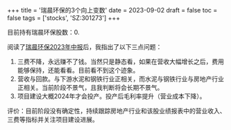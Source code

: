 +++
title = '瑞晨环保的3个向上变数'
date = 2023-09-02
draft = false
toc = false
tags = ['stocks', 'SZ:301273']
+++


目前持有瑞晨环保股数：0.

阅读了[瑞晨环保2023年中报](http://file.finance.sina.com.cn/211.154.219.97:9494/MRGG/CNSESZ_STOCK/2023/2023-4/2023-04-27/9110646.PDF)后，我指出了以下三点问题：

1. 三费不降，永远赚不了钱。当然只是静态看，如果在营收大幅增长之后，费用能够保持，还能看看。目前看不到这个迹象。
2. 营收与回款。与下游水泥和钢铁行业正相关，而水泥与钢铁行业与房地产行业正相关。当前阶段不景气，且我判断将会长期不景气。
3. 项目建设大概2024年才会投产。投产后毛利率提升（营业成本下降）。

评价：目前阶段没有确定性，持续跟踪房地产行业和该股业绩报表中的营业收入、三费等指标并关注项目建设进展。